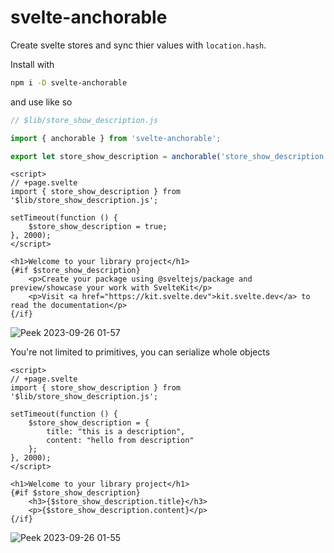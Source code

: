 # svelte-anchorable

Create svelte stores and sync thier values with `location.hash`.


Install with 
```sh
npm i -D svelte-anchorable
```

and use like so

```js
// $lib/store_show_description.js

import { anchorable } from 'svelte-anchorable';

export let store_show_description = anchorable('store_show_description', false);
```

```svelte
<script>
// +page.svelte
import { store_show_description } from '$lib/store_show_description.js';

setTimeout(function () {
    $store_show_description = true;
}, 2000);
</script>

<h1>Welcome to your library project</h1>
{#if $store_show_description}
    <p>Create your package using @sveltejs/package and preview/showcase your work with SvelteKit</p>
    <p>Visit <a href="https://kit.svelte.dev">kit.svelte.dev</a> to read the documentation</p>
{/if}
```
![Peek 2023-09-26 01-57](https://github.com/tncrazvan/svelte-anchorable/assets/6891346/3721003e-66f9-4c0a-ba76-5bb3d0d09a50)



You're not limited to primitives, you can serialize whole objects

```svelte
<script>
// +page.svelte
import { store_show_description } from '$lib/store_show_description.js';

setTimeout(function () {
    $store_show_description = {
        title: "this is a description",
        content: "hello from description"
    };
}, 2000);
</script>

<h1>Welcome to your library project</h1>
{#if $store_show_description}
    <h3>{$store_show_description.title}</h3>
    <p>{$store_show_description.content}</p>
{/if}
```
![Peek 2023-09-26 01-55](https://github.com/tncrazvan/svelte-anchorable/assets/6891346/e8faeebd-37e1-4770-9b9e-f7137d9840b7)



